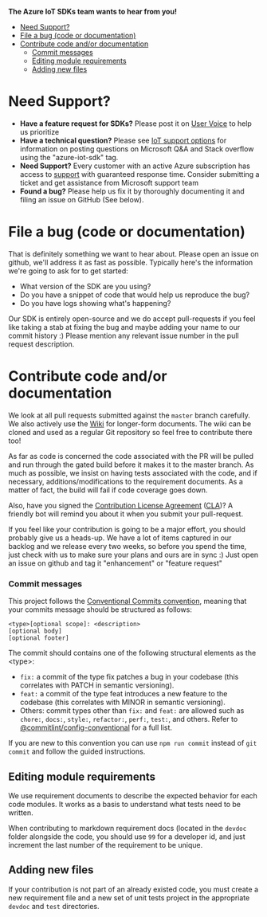 **The Azure IoT SDKs team wants to hear from you!**

- [Need Support?](#need-support)
- [File a bug (code or documentation)](#file-a-bug-code-or-documentation)
- [Contribute code and/or documentation](#contribute-code-andor-documentation)
    - [Commit messages](#commit-messages)
  - [Editing module requirements](#editing-module-requirements)
  - [Adding new files](#adding-new-files)

# Need Support?
- **Have a feature request for SDKs?** Please post it on [User Voice](https://feedback.azure.com/forums/321918-azure-iot) to help us prioritize
- **Have a technical question?** Please see [IoT support options](https://aka.ms/IoTHelp) for information on posting questions on Microsoft Q&A and Stack overflow using the "azure-iot-sdk" tag.
- **Need Support?** Every customer with an active Azure subscription has access to [support](https://docs.microsoft.com/en-us/azure/azure-supportability/how-to-create-azure-support-request) with guaranteed response time.  Consider submitting a ticket and get assistance from Microsoft support team
- **Found a bug?** Please help us fix it by thoroughly documenting it and filing an issue on GitHub (See below).

# File a bug (code or documentation)
That is definitely something we want to hear about. Please open an issue on github, we'll address it as fast as possible. Typically here's the information we're going to ask for to get started:
- What version of the SDK are you using?
- Do you have a snippet of code that would help us reproduce the bug?
- Do you have logs showing what's happening?

Our SDK is entirely open-source and we do accept pull-requests if you feel like taking a stab at fixing the bug and maybe adding your name to our commit history :) Please mention
any relevant issue number in the pull request description.

# Contribute code and/or documentation
We look at all pull requests submitted against the `master` branch carefully. We also actively use the [Wiki](https://github.com/Azure/azure-iot-sdk-node/wiki) for longer-form documents. The wiki can be cloned and used as a regular Git repository so feel free to contribute there too!

As far as code is concerned the code associated with the PR will be pulled and run through the gated build before it makes it to the master branch. As much as possible, we insist on having tests associated with the code, and if necessary, additions/modifications to the requirement documents. As a matter of fact, the build will fail if code coverage goes down.

Also, have you signed the [Contribution License Agreement](https://cla.microsoft.com/) ([CLA](https://cla.microsoft.com/))? A friendly bot will remind you about it when you submit your pull-request.

If you feel like your contribution is going to be a major effort, you should probably give us a heads-up. We have a lot of items captured in our backlog and we release every two weeks, so before you spend the time, just check with us to make
sure your plans and ours are in sync :) Just open an issue on github and tag it "enhancement" or "feature request"

### Commit messages

This project follows the [Conventional Commits convention](https://www.conventionalcommits.org), meaning that your commits message should be structured as follows:

```
<type>[optional scope]: <description>
[optional body]
[optional footer]
```

The commit should contains one of the following structural elements as the \<type\>:

- `fix:` a commit of the type fix patches a bug in your codebase (this correlates with PATCH in semantic versioning).
- `feat:` a commit of the type feat introduces a new feature to the codebase (this correlates with MINOR in semantic versioning).
- Others: commit types other than `fix:` and `feat:` are allowed such as `chore:`, `docs:`, `style:`, `refactor:`, `perf:`, `test:`, and others. Refer to [@commitlint/config-conventional](https://github.com/conventional-changelog/commitlint/tree/master/%40commitlint/config-conventional) for a full list.

If you are new to this convention you can use `npm run commit` instead of `git commit` and follow the guided instructions.

## Editing module requirements
We use requirement documents to describe the expected behavior for each code modules. It works as a basis to understand what tests need to be written.

When contributing to markdown requirement docs (located in the `devdoc` folder alongside the code, you should use `99` for a developer id, and just increment the last number of the requirement to be unique.

## Adding new files
If your contribution is not part of an already existed code, you must create a new requirement file and a new set of unit tests project in the appropriate `devdoc`  and `test` directories.
